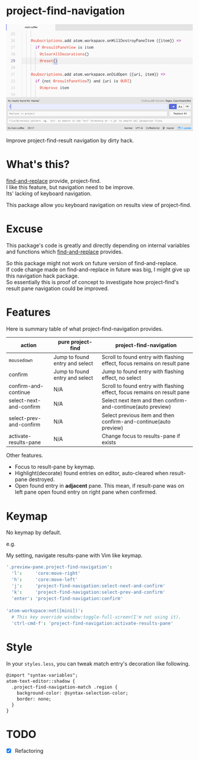# project-find-navigation

![gif](https://raw.githubusercontent.com/t9md/t9md/55e7fd32500d45751e2d7824f008e42b06763cd1/img/atom-project-find-navigation.gif)

Improve project-find-result navigation by dirty hack.

# What's this?

[find-and-replace](https://github.com/atom/find-and-replace) provide, project-find.  
I like this feature, but navigation need to be improve.  
Its' lacking of keyboard navigation.  

This package allow you keyboard navigation on results view of project-find.  

# Excuse

This package's code is greatly and directly depending on internal variables and functions which  [find-and-replace](https://github.com/atom/find-and-replace) provides.

So this package might not work on future version of find-and-replace.  
If code change made on find-and-replace in future was big, I might give up this navigation hack package.  
So essentially this is proof of concept to investigate how project-find's result pane navigation could be improved.  

# Features

Here is summary table of what project-find-navigation provides.

|  action       | pure project-find  | project-find-navigation  |
| ------------- |-------------| -----|
| `mousedown`   | Jump to found entry and select | Scroll to found entry with flashing effect, focus remains on result pane |
| confirm   | Jump to found entry and select | Jump to found entry with flashing effect, no select |
| confirm-and-continue | N/A | Scroll to found entry with flashing effect, focus remains on result pane |
| select-next-and-confirm | N/A | Select next item and then confirm-and-continue(auto preview) |
| select-prev-and-confirm | N/A | Select previous item and then confirm-and-continue(auto preview) |
| activate-results-pane | N/A | Change focus to results-pane if exists |

Other features.

- Focus to result-pane by keymap.
- Highlight(decorate) found entries on editor, auto-cleared when result-pane destroyed.
- Open found entry in **adjacent** pane. This mean, if result-pane was on left pane open found entry on right pane when confirmed.

# Keymap

No keymap by default.

e.g.

My setting, navigate results-pane with Vim like keymap.

```coffeescript
'.preview-pane.project-find-navigation':
  'l':     'core:move-right'
  'h':     'core:move-left'
  'j':     'project-find-navigation:select-next-and-confirm'
  'k':     'project-find-navigation:select-prev-and-confirm'
  'enter': 'project-find-navigation:confirm'

'atom-workspace:not([mini])':
  # This key override window:toggle-full-screen(I'm not using it).
  'ctrl-cmd-f': 'project-find-navigation:activate-results-pane'
```

# Style

In your `styles.less`, you can tweak match entry's decoration like following.

```less
@import "syntax-variables";
atom-text-editor::shadow {
  .project-find-navigation-match .region {
    background-color: @syntax-selection-color;
    border: none;
  }
}
```

# TODO
- [x] Refactoring
